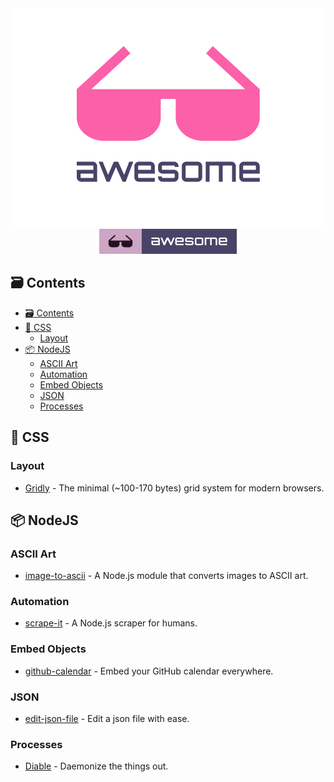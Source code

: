 <div align="center">
	<div>
		<img width="500" src=".readme/logo.png" alt="Awesome">
	</div>
	<a href="https://github.com/topics/awesome">
		<img src=".readme/badge-flat.svg" alt="Awesome">
	</a>
  <br>
</div>

## :card_file_box: Contents

- [:card_file_box: Contents](#cardfilebox-contents)
- [:lipstick: CSS](#lipstick-css)
  - [Layout](#layout)
- [:package: NodeJS](#package-nodejs)
  - [ASCII Art](#ascii-art)
  - [Automation](#automation)
  - [Embed Objects](#embed-objects)
  - [JSON](#json)
  - [Processes](#processes)

## :lipstick: CSS

### Layout

- [Gridly](https://github.com/IonicaBizau/gridly) - The minimal (~100-170 bytes) grid system for modern browsers.
  
## :package: NodeJS

### ASCII Art

- [image-to-ascii](https://github.com/IonicaBizau/image-to-ascii) - A Node.js module that converts images to ASCII art.

### Automation

- [scrape-it](https://github.com/IonicaBizau/scrape-it) - A Node.js scraper for humans.


### Embed Objects

- [github-calendar](https://github.com/IonicaBizau/github-calendar) - Embed your GitHub calendar everywhere.

### JSON

- [edit-json-file](https://github.com/IonicaBizau/edit-json-file) - Edit a json file with ease.

### Processes

- [Diable](https://github.com/IonicaBizau/diable) - Daemonize the things out.